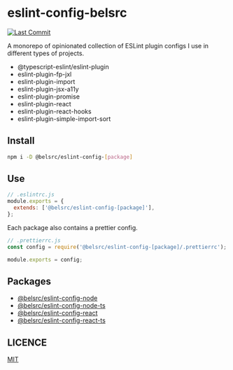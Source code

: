 # eslint-config-belsrc

[![Last Commit](https://img.shields.io/github/last-commit/belsrc/eslint-config-belsrc/master.svg?style=flat-square)](https://github.com/belsrc/eslint-config-belsrc/commits/master)

A monorepo of opinionated collection of ESLint plugin configs I use in different types of projects.

* @typescript-eslint/eslint-plugin
* eslint-plugin-fp-jxl
* eslint-plugin-import
* eslint-plugin-jsx-a11y
* eslint-plugin-promise
* eslint-plugin-react
* eslint-plugin-react-hooks
* eslint-plugin-simple-import-sort

## Install

```bash
npm i -D @belsrc/eslint-config-[package]
```

## Use

```js
// .eslintrc.js
module.exports = {
  extends: ['@belsrc/eslint-config-[package]'],
};
```

Each package also contains a prettier config.

```js
// .prettierrc.js
const config = require('@belsrc/eslint-config-[package]/.prettierrc');

module.exports = config;
```

## Packages

* [@belsrc/eslint-config-node](packages/node/README.md)
* [@belsrc/eslint-config-node-ts](packages/node-ts/README.md)
* [@belsrc/eslint-config-react](packages/react/README.md)
* [@belsrc/eslint-config-react-ts](packages/react-ts/README.md)

## LICENCE

[MIT](LICENCE)
